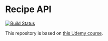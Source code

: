 # Recipe API 
[![Build Status](https://travis-ci.org/prothseda/recipe-api.svg?branch=master)](https://travis-ci.org/prothseda/recipe-api)

This repository is based on [this Udemy course](https://www.udemy.com/course/django-python-advanced).